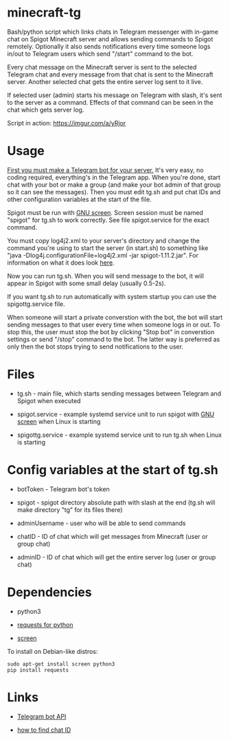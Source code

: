 # minecraft-tg

Bash/python script which links chats in Telegram messenger with in-game chat on Spigot Minecraft server and allows sending commands to Spigot remotely. Optionally it also sends notifications every time someone logs in/out to Telegram users which send "/start" command to the bot.

Every chat message on the Minecraft server is sent to the selected Telegram chat and every message from that chat is sent to the Minecraft server. Another selected chat gets the entire server log sent to it live.

If selected user (admin) starts his message on Telegram with slash, it's sent to the server as a command. Effects of that command can be seen in the chat which gets server log.

Script in action: https://imgur.com/a/yRjor

# Usage

[First you must make a Telegram bot for your server.](https://core.telegram.org/bots#6-botfather) It's very easy, no coding required, everything's in the Telegram app. When you're done, start chat with your bot or make a group (and make your bot admin of that group so it can see the messages). Then you must edit tg.sh and put chat IDs and other configuration variables at the start of the file.

Spigot must be run with [GNU screen](https://www.gnu.org/software/screen/manual/screen.html). Screen session must be named "spigot" for tg.sh to work correctly. See file spigot.service for the exact command.

You must copy log4j2.xml to your server's directory and change the command you're using to start the server (in start.sh) to something like "java -Dlog4j.configurationFile=log4j2.xml -jar spigot-1.11.2.jar". For information on what it does look [here](https://www.reddit.com/r/admincraft/comments/69271l/guide_controlling_console_and_log_output_with/).

Now you can run tg.sh. When you will send message to the bot, it will appear in Spigot with some small delay (usually 0.5-2s).

If you want tg.sh to run automatically with system startup you can use the spigottg.service file.

When someone will start a private converstion with the bot, the bot will start sending messages to that user every time when someone logs in or out. To stop this, the user must stop the bot by clicking "Stop bot" in converstion settings or send "/stop" command to the bot. The latter way is preferred as only then the bot stops trying to send notifications to the user. 

# Files

* tg.sh - main file,  which starts sending messages between Telegram and Spigot when executed

* spigot.service - example systemd service unit to run spigot with [GNU screen](https://www.gnu.org/software/screen/manual/screen.html) when Linux is starting

* spigottg.service - example systemd service unit to run tg.sh when Linux is starting

# Config variables at the start of tg.sh

* botToken - Telegram bot's token

* spigot - spigot directory absolute path with slash at the end (tg.sh will make directory "tg" for its files there)

* adminUsername - user who will be able to send commands

* chatID - ID of chat which will get messages from Minecraft (user or group chat)

* adminID - ID of chat which will get the entire server log (user or group chat)

# Dependencies

* python3

* [requests for python](http://docs.python-requests.org/en/master/)

* [screen](https://www.gnu.org/software/screen/)

To install on Debian-like distros:

    sudo apt-get install screen python3
    pip install requests

# Links

* [Telegram bot API](https://core.telegram.org/bots/api)

* [how to find chat ID](https://stackoverflow.com/questions/32683992/find-out-my-own-user-id-for-sending-a-message-with-telegram-api/)

